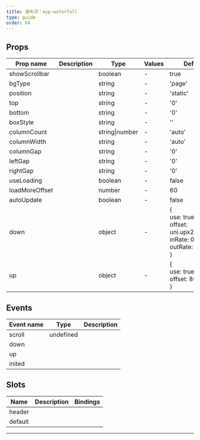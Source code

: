 ```yaml
---
title: 瀑布流：myp-waterfall
type: guide
order: 64
---
```


## Props

| Prop name      | Description | Type           | Values | Default                                                                              |
| -------------- | ----------- | -------------- | ------ | ------------------------------------------------------------------------------------ |
| showScrollbar  |             | boolean        | -      | true                                                                                 |
| bgType         |             | string         | -      | 'page'                                                                               |
| position       |             | string         | -      | 'static'                                                                             |
| top            |             | string         | -      | '0'                                                                                  |
| bottom         |             | string         | -      | '0'                                                                                  |
| boxStyle       |             | string         | -      | ''                                                                                   |
| columnCount    |             | string\|number | -      | 'auto'                                                                               |
| columnWidth    |             | string         | -      | 'auto'                                                                               |
| columnGap      |             | string         | -      | '0'                                                                                  |
| leftGap        |             | string         | -      | '0'                                                                                  |
| rightGap       |             | string         | -      | '0'                                                                                  |
| useLoading     |             | boolean        | -      | false                                                                                |
| loadMoreOffset |             | number         | -      | 60                                                                                   |
| autoUpdate     |             | boolean        | -      | false                                                                                |
| down           |             | object         | -      | {<br> use: true,<br> offset: uni.upx2px(140),<br> inRate: 0.8,<br> outRate: 0.2<br>} |
| up             |             | object         | -      | {<br> use: true,<br> offset: 80<br>}                                                 |

## Events

| Event name | Type      | Description |
| ---------- | --------- | ----------- |
| scroll     | undefined |
| down       |           |
| up         |           |
| inited     |           |

## Slots

| Name    | Description | Bindings |
| ------- | ----------- | -------- |
| header  |             |          |
| default |             |          |

---

